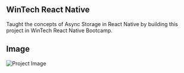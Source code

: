 
## WinTech React Native

Taught the concepts of Async Storage in React Native by building this project in WinTech React Native Bootcamp.

## Image

![Project Image]([https://media.discordapp.net/attachments/973658571545923615/1193842519407087616/Screenshot_2024-01-08_at_2.33.52_PM.png?ex=65ae2f7d&is=659bba7d&hm=0a2fbfde271e22f1826b60822661d685f4b374b2fac9b6627a8a542fb2246faf&=&format=webp&quality=lossless](https://media.discordapp.net/attachments/973658571545923615/1194301907708170430/Screenshot_2024-01-09_at_8.59.13_PM.png?ex=65afdb53&is=659d6653&hm=345fae598c2740cac07a2260902b0e0cd15081117108c9f1df81e5d76e1c3764&=&format=webp&quality=lossless&width=628&height=1046)https://media.discordapp.net/attachments/973658571545923615/1194301907708170430/Screenshot_2024-01-09_at_8.59.13_PM.png?ex=65afdb53&is=659d6653&hm=345fae598c2740cac07a2260902b0e0cd15081117108c9f1df81e5d76e1c3764&=&format=webp&quality=lossless)
  
